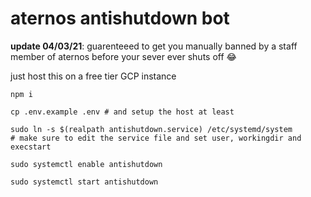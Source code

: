 # aternos antishutdown bot

**update 04/03/21**: guarenteeed to get you manually banned by a staff member of aternos before your sever ever shuts off 😂

just host this on a free tier GCP instance

```
npm i 

cp .env.example .env # and setup the host at least

sudo ln -s $(realpath antishutdown.service) /etc/systemd/system
# make sure to edit the service file and set user, workingdir and execstart

sudo systemctl enable antishutdown

sudo systemctl start antishutdown
```

